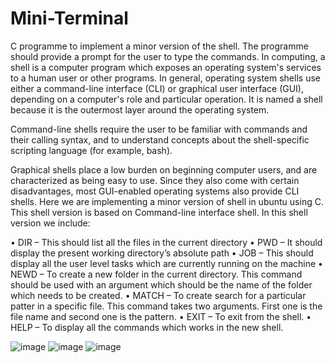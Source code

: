 # Mini-Terminal

C programme to implement a minor version of the shell. The programme should provide a prompt for the user to type the commands. In computing, a shell is a computer program which exposes an operating system's services to a human user or other programs. In general, operating system shells use either a command-line interface (CLI) or graphical user interface (GUI), depending on a computer's role and particular operation. It is named a shell because it is the outermost layer around the operating system.

Command-line shells require the user to be familiar with commands and their calling syntax, and to understand concepts about the shell-specific scripting language (for example, bash).

Graphical shells place a low burden on beginning computer users, and are characterized as being easy to use. Since they also come with certain disadvantages, most GUI-enabled operating systems also provide CLI shells.
Here we are implementing a minor version of shell in ubuntu using C.
                                        This shell version is based on Command-line interface shell. In this shell version we include:

•	DIR – This should list all the files in the current directory 
•	PWD – It should display the present working directory’s absolute path
•	JOB – This should display all the user level tasks which are currently running on the machine
•	NEWD – To create a new folder in the current directory. This command should be used with an argument which should be the name of the folder which needs to be created.
•	MATCH – To create search for a particular patter in a specific file. This command takes two arguments. First one is the file name and second one is the pattern.
•	EXIT – To exit from the shell.
•	HELP – To display all the commands which works in the new shell.

![image](https://github.com/user-attachments/assets/bfde6385-1c81-436d-92a2-b855fecdf044)
![image](https://github.com/user-attachments/assets/98ee2dec-aaf0-470e-b74c-8ce06926800b)
![image](https://github.com/user-attachments/assets/0419760f-8780-476b-9967-964030e2c027)
